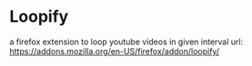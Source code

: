 # Loopify
a firefox extension to loop youtube videos in given interval
url: https://addons.mozilla.org/en-US/firefox/addon/loopify/
